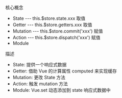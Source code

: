 核心概念
- State --- this.$store.state.xxx 取值
- Getter --- this.$store.getters.xxx 取值
- Mutation --- this.$store.commit('xxx') 赋值
- Action --- this.$store.dispatch('xxx') 赋值
- Module

描述
- State: 提供一个响应式数据
- Getter: 借助 Vue 的计算属性 computed 来实现缓存
- Mutation: 更改 State 方法
- Action: 触发 mutation 方法
- Module: Vue.set 动态添加到 state 响应式数据中
